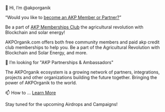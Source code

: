   👋 Hi, I’m @akporganik
 
“Would you like to [become an AKP Member or Partner?](https://forms.gle/2qNJTgs3fzGdtqKbA)”  

Be a part of [AKP Memberships Club](https://forms.gle/2qNJTgs3fzGdtqKbA) the agricultural revolution with Blockchain and solar energy!

AKPOrganik.com offers both free community members and paid akp credit club memberships to help you.
Be a part of the Agricultural Revolution with Blockchain and Solar Energy, and more.

💞️ I’m looking for "AKP Partnerships & Ambassadors"

The AKPOrganik ecosystem is a growing network of partners, integrations, projects and other organizations building the future together.
Bringing the power of AKPOrganik to the world.

📫 How to ... [Learn More](https://linktr.ee/akporganik)

Stay tuned for the upcoming Airdrops and Campaigns!

<!---
akporganik/akporganik is a ✨ special ✨ repository because its `README.md` (this file) appears on your GitHub profile.
You can click the Preview link to take a look at your changes.
--->
